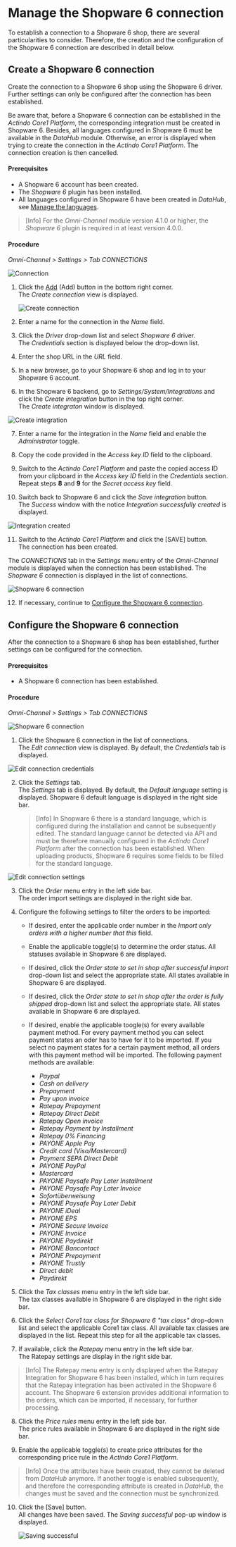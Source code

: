 # Manage the Shopware 6 connection

To establish a connection to a Shopware 6 shop, there are several particularities to consider. Therefore, the creation and the configuration of the Shopware 6 connection are described in detail below.


## Create a Shopware 6 connection

Create the connection to a Shopware 6 shop using the Shopware 6 driver. Further settings can only be configured after the connection has been established.

Be aware that, before a Shopware 6 connection can be established in the *Actindo Core1 Platform*, the corresponding integration must be created in Shopware 6. Besides, all languages configured in Shopware 6 must be available in the *DataHub* module. Otherwise, an error is displayed when trying to create the connection in the *Actindo Core1 Platform*. The connection creation is then cancelled.

#### Prerequisites

- A Shopware 6 account has been created.
- The *Shopware 6* plugin has been installed.  
- All languages configured in Shopware 6 have been created in *DataHub*, see [Manage the languages](../../../DataHub/Integration/05_ManageLanguages.md). 

> [Info] For the *Omni-Channel* module version 4.1.0 or higher, the *Shopware 6* plugin is required in at least version 4.0.0.

[comment]: <> (Stimmt Version? 4.0.0 ist die neueste. Stimmen prerequisites? Oder besser Zwei subprocedures: 1 create integration in Shopware 6 + create connection in Core1? -> Verweis auf Manage connections?)

#### Procedure

*Omni-Channel > Settings > Tab CONNECTIONS*

![Connection](../../Assets/Screenshots/Channels/Settings/Connections/Connection.png "[Connection]")

1. Click the [Add](../../Assets/Icons/Plus01.png "[Add]") (Add) button in the bottom right corner.    
  The *Create connection* view is displayed.

    ![Create connection](../../Assets/Screenshots/Channels/Settings/Connections/CreateConnection.png "[Create connection]")

2. Enter a name for the connection in the *Name* field.

3. Click the *Driver* drop-down list and select *Shopware 6* driver.  
  The *Credentials* section is displayed below the drop-down list.

4. Enter the shop URL in the *URL* field.  

5. In a new browser, go to your Shopware 6 shop and log in to your Shopware 6 account. 

6. In the Shopware 6 backend, go to *Settings/System/Integrations* and click the *Create integration* button in the top right corner.  
  The *Create integraton* window is displayed.

  ![Create integration](../../Assets/Screenshots/Channels/Settings/Connections/Shopware6/CreateIntegration.png "[Create integration]")

7. Enter a name for the integration in the *Name* field and enable the *Administrator* toggle.

8. Copy the code provided in the *Access key ID* field to the clipboard.

9. Switch to the *Actindo Core1 Platform* and paste the copied access ID from your clipboard in the *Access key ID* field in the *Credentials* section.  
  Repeat steps **8** and **9** for the *Secret access key* field.

10. Switch back to Shopware 6 and click the *Save integration* button.  
  The *Success* window with the notice *Integration successfully created* is displayed.

  ![Integration  created](../../Assets/Screenshots/Channels/Settings/Connections/Shopware6/IntegrationCreated.png "[Integration created]")

11. Switch to the *Actindo Core1 Platform* and click the [SAVE] button.  
  The connection has been created.
  
  The *CONNECTIONS* tab in the *Settings* menu entry of the *Omni-Channel* module is displayed when the connection has been established. The *Shopware 6* connection is displayed in the list of connections.

  ![Shopware 6 connection](../../Assets/Screenshots/Channels/Settings/Connections/Shopware6/Connection.png "[Shopware 6]")

12. If necessary, continue to [Configure the Shopware 6 connection](#configure-the-shopify-connection).

[comment]: <> (Was genau passiert nach SAVE in Core1? Einige Minuten Zeit/Sync/Platform initialized? Satz aus Shopify genommen.)



## Configure the Shopware 6 connection   

After the connection to a Shopware 6 shop has been established, further settings can be configured for the connection.

#### Prerequisites

- A Shopware 6 connection has been established.

#### Procedure

*Omni-Channel > Settings > Tab CONNECTIONS*

![Shopware 6 connection](../../Assets/Screenshots/Channels/Settings/Connections/Shopware6/Connection.png "[Shopware 6 connection]")

1. Click the Shopware 6 connection in the list of connections.   
  The *Edit connection* view is displayed. By default, the *Credentials* tab is displayed.

  ![Edit connection credentials](../../Assets/Screenshots/Channels/Settings/Connections/Shopware6/EditConnectionCredentials.png "[Edit connection credentials]")

2. Click the *Settings* tab.   
  The *Settings* tab is displayed. By default, the *Default language* setting is displayed. Shopware 6 default language is displayed in the right side bar.

    > [Info] In Shopware 6 there is a standard language, which is configured during the installation and cannot be subsequently edited. The standard language cannot be detected via API and must be therefore manually configured in the *Actindo Core1 Platform* after the connection has been established. When uploading products, Shopware 6 requires some fields to be filled for the standard language.

  ![Edit connection settings](../../Assets/Screenshots/Channels/Settings/Connections/Shopware6/EditConnectionSettings.png "[Edit connection settings]")

3. Click the *Order* menu entry in the left side bar.  
    The order import settings are displayed in the right side bar.  

4. Configure the following settings to filter the orders to be imported:
    - If desired, enter the applicable order number in the *Import only orders with a higher number that this* field.  

    - Enable the applicable toggle(s) to determine the order status. All statuses available in Shopware 6 are displayed.
        
    - If desired, click the *Order state to set in shop after successful import* drop-down list and select the appropriate state. All states available in Shopware 6 are displayed.

    - If desired, click the *Order state to set in shop after the order is fully shipped* drop-down list and select the appropriate state. All states available in Shopware 6 are displayed.

    - If desired, enable the applicable toogle(s) for every available payment method. For every payment method you can select payment states an oder has to have for it to be imported. If you select no payment states for a certain payment method, all orders with this payment method will be imported. The following payment methods are available:   
      - *Paypal*  
      - *Cash on delivery*  
      - *Prepayment*  
      - *Pay upon invoice*  
      - *Ratepay Prepayment*
      - *Ratepay Direct Debit*
      - *Ratepay Open invoice*
      - *Ratepay Payment by Installment*
      - *Ratepay 0% Financing*
      - *PAYONE Apple Pay*
      - *Credit card (Visa/Mastercard)*
      - *Payment SEPA Direct Debit*
      - *PAYONE PayPal*
      - *Mastercard*
      - *PAYONE Paysafe Pay Later Installment*
      - *PAYONE Paysafe Pay Later Invoice*
      - *Sofortüberweisung*
      - *PAYONE Paysafe Pay Later Debit*
      - *PAYONE iDeal*
      - *PAYONE EPS*
      - *PAYONE Secure Invoice*
      - *PAYONE Invoice*
      - *PAYONE Paydirekt*
      - *PAYONE Bancontact*
      - *PAYONE Prepayment*
      - *PAYONE Trustly*
      - *Direct debit*
      - *Paydirekt*


5. Click the *Tax classes* menu entry in the left side bar.  
    The tax classes available in Shopware 6 are displayed in the right side bar.  

6. Click the *Select Core1 tax class for Shopware 6 "tax class"* drop-down list and select the applicable Core1 tax class. All available tax classes are displayed in the list. Repeat this step for all the applicable tax classes.

7. If available, click the *Ratepay* menu entry in the left side bar.  
  The Ratepay settings are display in the right side bar.

  > [Info] The Ratepay menu entry is only displayed when the Ratepay Integration for Shopware 6 has been installed, which in turn requires that the Ratepay integration has been activated in the Shopware 6 account. The Shopware 6 extension provides additional information to the orders, which can be imported, if necessary, for further processing.  
 
  [comment]: <> (nicht standard / Extension für Treiber - beschreiben oder wegglassen?)

8. Click the *Price rules* menu entry in the left side bar.  
  The price rules available in Shopware 6 are displayed in the right side bar.

9. Enable the applicable toggle(s) to create price attributes for the corresponding price rule in the *Actindo Core1 Platform*.  

  > [Info] Once the attributes have been created, they cannot be deleted from *DataHub* anymore. If another toggle is enabled subsequently, and therefore the corresponding attribute is created in *DataHub*, the changes must be saved and the connection must be synchronized.

10. Click the [Save] button.  
  All changes have been saved. The *Saving successful* pop-up window is displayed.

    ![Saving successful](../../Assets/Screenshots/Channels/Settings/Connections/SavingSuccessful.png "[Saving successful]")

